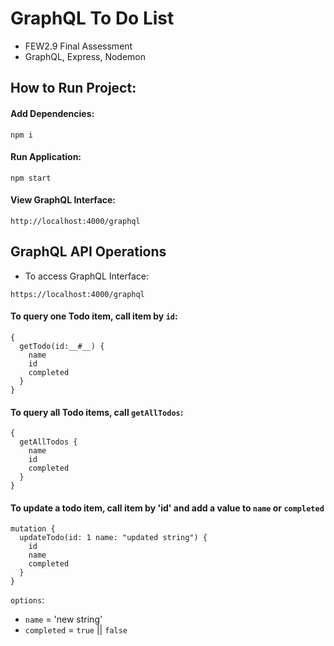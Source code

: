 # GraphQL To Do List

- FEW2.9 Final Assessment
- GraphQL, Express, Nodemon

## How to Run Project:

#### Add Dependencies:

```
npm i
```

#### Run Application:

```
npm start
```

#### View GraphQL Interface:

```
http://localhost:4000/graphql
```

## GraphQL API Operations

- To access GraphQL Interface:

```
https://localhost:4000/graphql
```

#### To query one Todo item, call item by `id`:

```
{
  getTodo(id:__#__) {
    name
    id
    completed
  }
}
```

#### To query all Todo items, call `getAllTodos`:

```
{
  getAllTodos {
    name
    id
    completed
  }
}
```

#### To update a todo item, call item by 'id' and add a value to `name` or `completed`

```
mutation {
  updateTodo(id: 1 name: "updated string") {
    id
    name
    completed
  }
}
```

`options`:

- `name` = 'new string'
- `completed` = `true` || `false`
